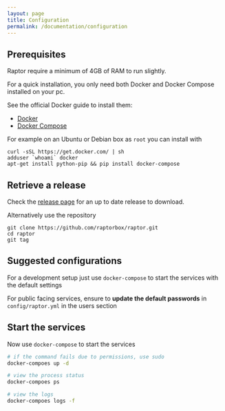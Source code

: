 ```yaml
---
layout: page
title: Configuration
permalink: /documentation/configuration
---
```


## Prerequisites

Raptor require a minimum of 4GB of RAM to run slightly.

For a quick installation, you only need both Docker and Docker Compose installed on your pc.

See the official Docker guide to install them:

-   [Docker](https://docs.docker.com/engine/installation/linux/ubuntu/#/install-docker)
-   [Docker Compose](https://docs.docker.com/compose/install/)

For example on an Ubuntu or Debian box as `root` you can install with

```
curl -sSL https://get.docker.com/ | sh
adduser `whoami` docker
apt-get install python-pip && pip install docker-compose
```

## Retrieve a release

Check the [release page](https://github.com/raptorbox/raptor/releases) for an up to date release to download.

Alternatively use the repository

```
git clone https://github.com/raptorbox/raptor.git
cd raptor
git tag
```

## Suggested configurations

For a development setup just use `docker-compose` to start the services with the default settings

For public facing services, ensure to **update the default passwords** in `config/raptor.yml` in the users section

## Start the services

Now use `docker-compose` to start the services

```bash
# if the command fails due to permissions, use sudo
docker-compoes up -d

# view the process status
docker-compoes ps

# view the logs
docker-compoes logs -f

```
